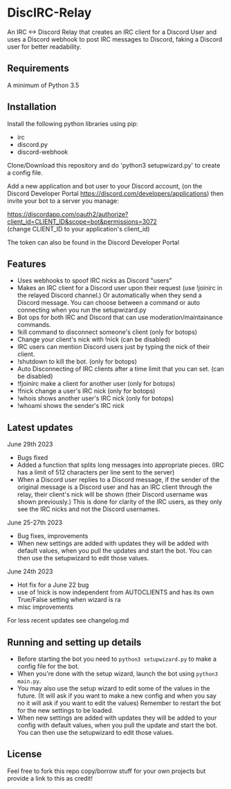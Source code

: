 # DiscIRC-Relay
An IRC &lt;-> Discord Relay that creates an IRC client for a Discord User and uses a Discord webhook to post IRC messages to Discord, faking a Discord user for better readability.

## Requirements
A minimum of Python 3.5

## Installation
Install the following python libraries using pip:

- irc
- discord.py
- discord-webhook

Clone/Download this repository and do 'python3 setupwizard.py' to create a config file.

Add a new application and bot user to your Discord account, (on the Discord Developer Portal https://discord.com/developers/applications)  then invite your bot to a server you manage:

https://discordapp.com/oauth2/authorize?client_id=CLIENT_ID&scope=bot&permissions=3072  
(change CLIENT_ID to your application's client_id)

The token can also be found in the Discord Developer Portal

## Features

- Uses webhooks to spoof IRC nicks as Discord "users"
- Makes an IRC client for a Discord user upon their request (use !joinirc in the relayed Discord channel.) Or automatically when they send a Discord message. You can choose between a command or auto connecting when you run the setupwizard.py
- Bot ops for both IRC and Discord that can use moderation/maintainance commands.
- !kill command to disconnect someone's client (only for botops)
- Change your client's nick with !nick (can be disabled)
- IRC users can mention Discord users just by typing the nick of their client.
- !shutdown to kill the bot. (only for botops)
- Auto Disconnecting of IRC clients after a time limit that you can set. (can be disabled)
- !fjoinirc make a client for another user (only for botops)
- !fnick change a user's IRC nick (only for botops)
- !whois shows another user's IRC nick (only for botops)
- !whoami shows the sender's IRC nick

## Latest updates
June 29th 2023
- Bugs fixed
- Added a function that splits long messages into appropriate pieces. (IRC has a limit of 512 characters per line sent to the server)
- When a Discord user replies to a Discord message, if the sender of the original message is a Discord user and has an IRC client through the relay, their client's nick will be shown (their Discord username was shown previously.) This is done for clarity of the IRC users, as they only see the IRC nicks and not the Discord usernames.  

June 25-27th 2023
- Bug fixes, improvements
- When new settings are added with updates they will be added with default values, when you pull the updates and start the bot. You can then use the setupwizard to edit those values.  

June 24th 2023
- Hot fix for a June 22 bug
- use of !nick is now independent from AUTOCLIENTS and has its own True/False setting when wizard is ra
- misc improvements  



For less recent updates see changelog.md

## Running and setting up details
- Before starting the bot you need to `python3 setupwizard.py` to make a config file for the bot.
- When you're done with the setup wizard, launch the bot using `python3 main.py`.
- You may also use the setup wizard to edit some of the values in the future. (It will ask if you want to make a new config and when you say no it will ask if you want to edit the values) Remember to restart the bot for the new settings to be loaded.
- When new settings are added with updates they will be added to your config with default values, when you pull the update and start the bot. You can then use the setupwizard to edit those values.

## License

Feel free to fork this repo copy/borrow stuff for your own projects but provide a link to this as credit!
